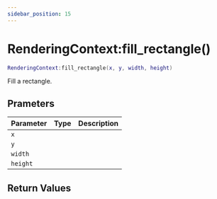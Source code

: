```yaml
---
sidebar_position: 15
---
```


# RenderingContext:fill_rectangle()
```lua
RenderingContext:fill_rectangle(x, y, width, height)
```
Fill a rectangle.


## Prameters
|Parameter|Type|Description|
|-|-|-|
|`x`|||
|`y`|||
|`width`|||
|`height`|||


## Return Values

